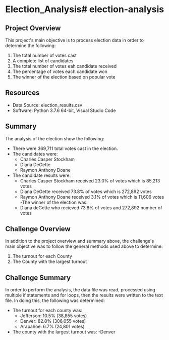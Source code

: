 # Election_Analysis# election-analysis

## Project Overview
This project's main objective is to process election data in order to determine the following:

1. The total number of votes cast
2. A complete list of candidates
3. The total number of votes eah candidate received
4. The percentage of votes each candidate won
5. The winner of the election based on popular vote

## Resources
- Data Source: election_results.csv
- Software: Python 3.7.6 64-bit, Visual Studio Code

## Summary
The analysis of the election show the following: 

- There were 369,711 total votes cast in the election.
- The candidates were: 
    - Charles Casper Stockham
    - Diana DeGette
    - Raymon Anthony Doane
- The candidate results were:
    - Charles Casper Stockham received 23.0% of votes which is 85,213 votes
    - Diana DeGette received 73.8% of votes which is 272,892 votes
    - Raymon Anthony Doane received 3.1% of votes which is 11,606 votes
-The winner of the election was:
    - Diana deGette who recieved 73.8% of votes and 272,892 number of votes
   
## Challenge Overview
In addition to the project overview and summary above, the challenge's main objective was to follow the general methods used above to determine:
1. The turnout for each County
2. The County with the largest turnout

## Challenge Summary
In order to perform the analysis, the data file was read, processed using multiple if statements and for loops, then the results were written to the text file. In doing this, the following was determined:

- The turnout for each county was:
	- Jefferson: 10.5% (38,855 votes)
	- Denver: 82.8% (306,055 votes)
	- Arapahoe: 6.7% (24,801 votes)
- The county with the largest turnout was:
	-Denver